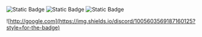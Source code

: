 <!-- - 👋 Hi, I’m Robert
- 👀 I’m interested in devops and web frameworks
- 🌱 The current special is Laravel with a side of Vue served over a bed of Inertia
- 📫 How to reach me ... I'm around -->

<!---
rholak/rholak is a ✨ special ✨ repository because its `README.md` (this file) appears on your GitHub profile.
You can click the Preview link to take a look at your changes.
--->

![Static Badge](https://img.shields.io/badge/skills-passing-green?style=for-the-badge)
![Static Badge](https://img.shields.io/badge/experisnce-passing-green?style=for-the-badge)
![Static Badge](https://img.shields.io/badge/wizardry-passing-green?style=for-the-badge)

![http://google.com](https://img.shields.io/discord/1005603569187160125?style=for-the-badge)
